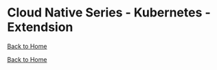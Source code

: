 # Cloud Native Series - Kubernetes - Extendsion
[Back to Home][HOME]



[Back to Home][HOME]

[HOME]: ../README.md
